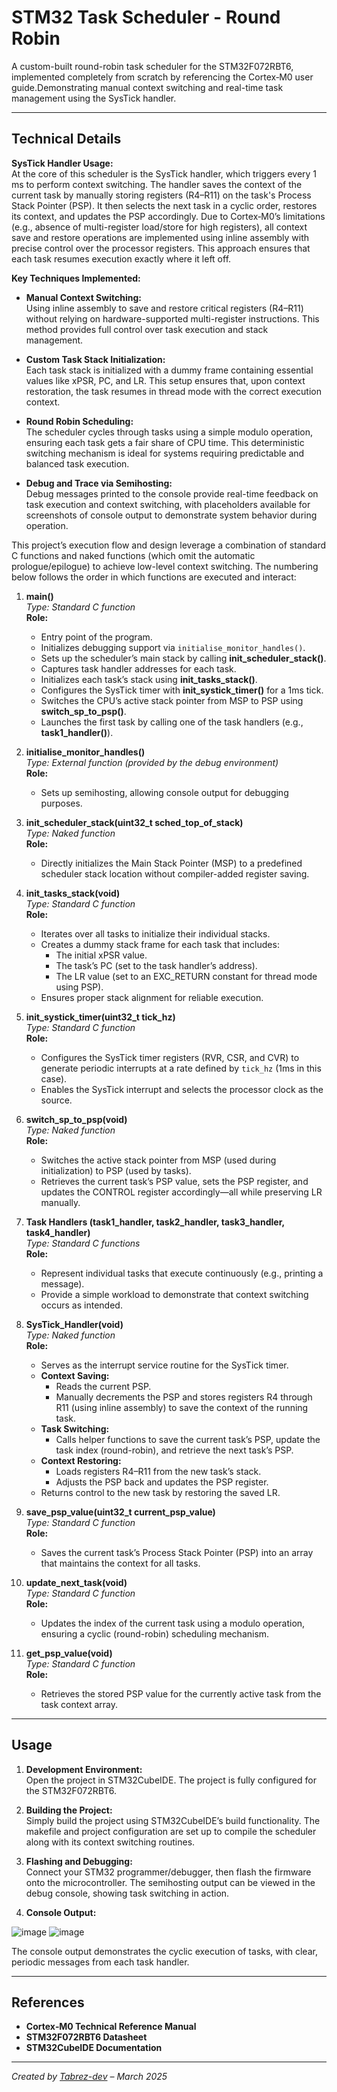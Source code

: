 # STM32 Task Scheduler - Round Robin

A custom-built round-robin task scheduler for the STM32F072RBT6, implemented completely from scratch by referencing the Cortex‑M0 user guide.Demonstrating manual context switching and real-time task management using the SysTick handler.

---

## Technical Details

**SysTick Handler Usage:**  
At the core of this scheduler is the SysTick handler, which triggers every 1 ms to perform context switching. The handler saves the context of the current task by manually storing registers (R4–R11) on the task's Process Stack Pointer (PSP). It then selects the next task in a cyclic order, restores its context, and updates the PSP accordingly. Due to Cortex‑M0’s limitations (e.g., absence of multi-register load/store for high registers), all context save and restore operations are implemented using inline assembly with precise control over the processor registers. This approach ensures that each task resumes execution exactly where it left off.

**Key Techniques Implemented:**

- **Manual Context Switching:**  
  Using inline assembly to save and restore critical registers (R4–R11) without relying on hardware-supported multi-register instructions. This method provides full control over task execution and stack management.

- **Custom Task Stack Initialization:**  
  Each task stack is initialized with a dummy frame containing essential values like xPSR, PC, and LR. This setup ensures that, upon context restoration, the task resumes in thread mode with the correct execution context.

- **Round Robin Scheduling:**  
  The scheduler cycles through tasks using a simple modulo operation, ensuring each task gets a fair share of CPU time. This deterministic switching mechanism is ideal for systems requiring predictable and balanced task execution.

- **Debug and Trace via Semihosting:**  
  Debug messages printed to the console provide real-time feedback on task execution and context switching, with placeholders available for screenshots of console output to demonstrate system behavior during operation.




This project’s execution flow and design leverage a combination of standard C functions and naked functions (which omit the automatic prologue/epilogue) to achieve low-level context switching. The numbering below follows the order in which functions are executed and interact:

1. **main()**  
   *Type: Standard C function*  
   **Role:**  
   - Entry point of the program.
   - Initializes debugging support via `initialise_monitor_handles()`.
   - Sets up the scheduler’s main stack by calling **init_scheduler_stack()**.
   - Captures task handler addresses for each task.
   - Initializes each task’s stack using **init_tasks_stack()**.
   - Configures the SysTick timer with **init_systick_timer()** for a 1ms tick.
   - Switches the CPU’s active stack pointer from MSP to PSP using **switch_sp_to_psp()**.
   - Launches the first task by calling one of the task handlers (e.g., **task1_handler()**).

2. **initialise_monitor_handles()**  
   *Type: External function (provided by the debug environment)*  
   **Role:**  
   - Sets up semihosting, allowing console output for debugging purposes.

3. **init_scheduler_stack(uint32_t sched_top_of_stack)**  
   *Type: Naked function*  
   **Role:**  
   - Directly initializes the Main Stack Pointer (MSP) to a predefined scheduler stack location without compiler-added register saving.

4. **init_tasks_stack(void)**  
   *Type: Standard C function*  
   **Role:**  
   - Iterates over all tasks to initialize their individual stacks.
   - Creates a dummy stack frame for each task that includes:
     - The initial xPSR value.
     - The task’s PC (set to the task handler’s address).
     - The LR value (set to an EXC_RETURN constant for thread mode using PSP).
   - Ensures proper stack alignment for reliable execution.

5. **init_systick_timer(uint32_t tick_hz)**  
   *Type: Standard C function*  
   **Role:**  
   - Configures the SysTick timer registers (RVR, CSR, and CVR) to generate periodic interrupts at a rate defined by `tick_hz` (1ms in this case).
   - Enables the SysTick interrupt and selects the processor clock as the source.

6. **switch_sp_to_psp(void)**  
   *Type: Naked function*  
   **Role:**  
   - Switches the active stack pointer from MSP (used during initialization) to PSP (used by tasks).
   - Retrieves the current task’s PSP value, sets the PSP register, and updates the CONTROL register accordingly—all while preserving LR manually.

7. **Task Handlers (task1_handler, task2_handler, task3_handler, task4_handler)**  
   *Type: Standard C functions*  
   **Role:**  
   - Represent individual tasks that execute continuously (e.g., printing a message).
   - Provide a simple workload to demonstrate that context switching occurs as intended.

8. **SysTick_Handler(void)**  
   *Type: Naked function*  
   **Role:**  
   - Serves as the interrupt service routine for the SysTick timer.
   - **Context Saving:**  
     - Reads the current PSP.
     - Manually decrements the PSP and stores registers R4 through R11 (using inline assembly) to save the context of the running task.
   - **Task Switching:**  
     - Calls helper functions to save the current task’s PSP, update the task index (round-robin), and retrieve the next task’s PSP.
   - **Context Restoring:**  
     - Loads registers R4–R11 from the new task’s stack.
     - Adjusts the PSP back and updates the PSP register.
   - Returns control to the new task by restoring the saved LR.

9. **save_psp_value(uint32_t current_psp_value)**  
   *Type: Standard C function*  
   **Role:**  
   - Saves the current task’s Process Stack Pointer (PSP) into an array that maintains the context for all tasks.

10. **update_next_task(void)**  
    *Type: Standard C function*  
    **Role:**  
    - Updates the index of the current task using a modulo operation, ensuring a cyclic (round-robin) scheduling mechanism.

11. **get_psp_value(void)**  
    *Type: Standard C function*  
    **Role:**  
    - Retrieves the stored PSP value for the currently active task from the task context array.




---

## Usage

1. **Development Environment:**  
   Open the project in STM32CubeIDE. The project is fully configured for the STM32F072RBT6.

2. **Building the Project:**  
   Simply build the project using STM32CubeIDE’s build functionality. The makefile and project configuration are set up to compile the scheduler along with its context switching routines.

3. **Flashing and Debugging:**  
   Connect your STM32 programmer/debugger, then flash the firmware onto the microcontroller. The semihosting output can be viewed in the debug console, showing task switching in action.

4. **Console Output:**  

![image](https://github.com/user-attachments/assets/964c4424-69ae-461c-ae25-d04be23ab91e)
![image](https://github.com/user-attachments/assets/668cde6e-0e9e-4cf8-949a-ac5dd31a38f5)


   The console output demonstrates the cyclic execution of tasks, with clear, periodic messages from each task handler.

---

## References

- **Cortex‑M0 Technical Reference Manual**
- **STM32F072RBT6 Datasheet**
- **STM32CubeIDE Documentation**

---

*Created by [Tabrez-dev](https://github.com/Tabrez-dev) – March 2025*
